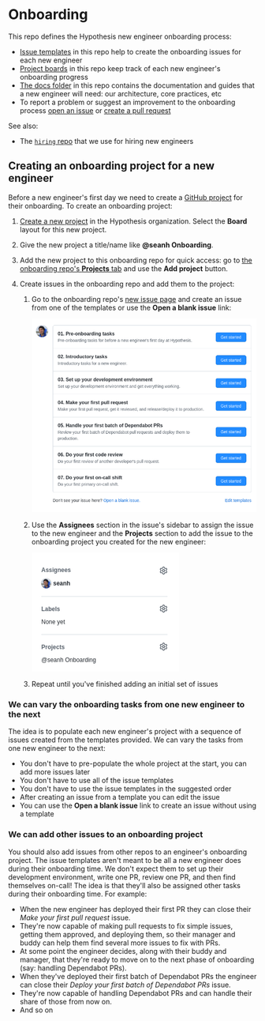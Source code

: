 Onboarding
==========

This repo defines the Hypothesis new engineer onboarding process:

* [Issue templates](.github/ISSUE_TEMPLATE) in this repo help to create the
  onboarding issues for each new engineer
* [Project boards](https://github.com/hypothesis/onboarding/projects) in this
  repo keep track of each new engineer's onboarding progress
* [The docs folder](docs) in this repo contains the documentation and guides
  that a new engineer will need: our architecture, core practices, etc
* To report a problem or suggest an improvement to the onboarding process
  [open an issue](https://github.com/hypothesis/onboarding/issues/new) or
  [create a pull request](https://github.com/hypothesis/onboarding/compare)

See also:

* The [`hiring` repo](https://github.com/hypothesis/hiring) that we use for hiring new engineers

Creating an onboarding project for a new engineer
-------------------------------------------------

Before a new engineer's first day we need to create a
[GitHub project](https://docs.github.com/en/issues/planning-and-tracking-with-projects)
for their onboarding. To create an onboarding project:

1. [Create a new project](https://github.com/orgs/hypothesis/projects) in the Hypothesis organization.
   Select the **Board** layout for this new project.

2. Give the new project a title/name like **@seanh Onboarding**.

3. Add the new project to this onboarding repo for quick access:
   go to [the onboarding repo's **Projects** tab](https://github.com/hypothesis/onboarding/projects)
   and use the **Add project** button.

4. Create issues in the onboarding repo and add them to the project:

   1. Go to the onboarding repo's [new issue page](https://github.com/hypothesis/onboarding/issues/new/choose)
      and create an issue from one of the templates or use the **Open a blank issue** link:

      ![Choosing an issue template](docs/images/choosing_an_issue_template.png)

   2. Use the **Assignees** section in the issue's sidebar to assign the issue
      to the new engineer and the **Projects** section to add the issue to the
      onboarding project you created for the new engineer:

      ![Adding an issue to a project](docs/images/adding_an_issue_to_a_project.png)

   3. Repeat until you've finished adding an initial set of issues


### We can vary the onboarding tasks from one new engineer to the next

The idea is to populate each new engineer's project with a sequence of issues
created from the templates provided. We can vary the tasks from one new
engineer to the next:

* You don't have to pre-populate the whole project at the start, you can add more issues later
* You don't have to use all of the issue templates
* You don't have to use the issue templates in the suggested order
* After creating an issue from a template you can edit the issue
* You can use the **Open a blank issue** link to create an issue without using a template

### We can add other issues to an onboarding project

You should also add issues from other repos to an engineer's onboarding project.
The issue templates aren't meant to be all a new engineer does during their
onboarding time. We don't expect them to set up their development environment,
write one PR, review one PR, and then find themselves on-call! The idea is that
they'll also be assigned other tasks during their onboarding time. For example:

* When the new engineer has deployed their first PR they can close their
  _Make your first pull request_ issue.
* They're now capable of making pull requests to fix simple issues, getting
  them approved, and deploying them, so their manager and buddy can help them
  find several more issues to fix with PRs.
* At some point the engineer decides, along with their buddy and manager, that
  they're ready to move on to the next phase of onboarding (say: handling
  Dependabot PRs).
* When they've deployed their first batch of Dependabot PRs the engineer can
  close their _Deploy your first batch of Dependabot PRs_ issue.
* They're now capable of handling Dependabot PRs and can handle their share of
  those from now on.
* And so on
